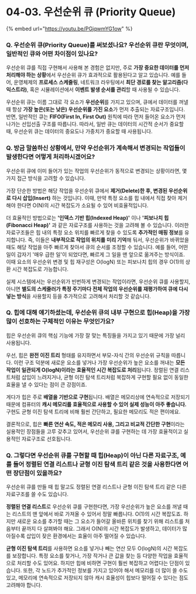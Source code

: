 # 04-03. 우선순위 큐 (Priority Queue)

{% embed url="https://youtu.be/PGjqwmYG1ow" %}

### Q. 우선순위 큐(Priority Queue)를 써보셨나요? 우선순위 큐란 무엇이며, 일반적인 큐와 어떤 차이점이 있나요?

우선순위 큐를 직접 구현해서 사용해 본 경험은 없지만, 주로 **가장 중요한 데이터를 먼저 처리해야 하는 상황**에서 우선순위 큐가 효과적으로 활용된다고 알고 있습니다. 예를 들어, 운영체제의 **프로세스 스케줄링**, 네트워크 라우팅에서 **최단 경로를 찾는 알고리즘(다익스트라)**, 혹은 시뮬레이션에서 **이벤트 발생 순서를 관리**할 때 사용될 수 있습니다.

우선순위 큐는 이름 그대로 각 요소가 **우선순위**를 가지고 있으며, 큐에서 데이터를 꺼낼 때 항상 **가장 높은(또는 낮은) 우선순위를 가진 요소**가 먼저 추출되는 자료구조입니다. 반면, 일반적인 큐는 **FIFO(First In, First Out)** 원칙에 따라 먼저 들어온 요소가 먼저 나가는 선입선출 구조를 따릅니다. 따라서, 일반 큐는 데이터의 시간적 순서가 중요할 때, 우선순위 큐는 데이터의 중요도나 가중치가 중요할 때 사용됩니다.



### Q. 방금 말씀하신 상황에서, 만약 우선순위가 계속해서 변경되는 작업들이 발생한다면 어떻게 처리하시겠어요?

우선순위 큐에 이미 들어가 있는 작업의 우선순위가 동적으로 변경되는 상황이라면, 몇 가지 접근 방식을 고려할 수 있습니다.

가장 단순한 방법은 해당 작업을 우선순위 큐에서 **제거(Delete)한 후, 변경된 우선순위로 다시 삽입(Insert)** 하는 것입니다. 이때, 만약 특정 요소를 힙 내에서 직접 찾아 제거해야 한다면 O(N)의 시간 복잡도가 소요될 수 있어 비효율적입니다.

더 효율적인 방법으로는 **'인덱스 기반 힙(Indexed Heap)'** 이나 **'피보나치 힙(Fibonacci Heap)'** 과 같은 자료구조를 사용하는 것을 고려해 볼 수 있습니다. 이러한 자료구조들은 힙 내의 특정 요소 위치를 빠르게 찾을 수 있도록 **추가적인 매핑 정보**를 유지합니다. 즉, 이들은 **내부적으로 작업의 위치를 미리 기억**해 둬서, 우선순위가 바뀌었을 때도 해당 작업을 아주 빠르게 찾아서 큐의 순서를 조정할 수 있습니다. 예를 들어, 어떤 일이 갑자기 '매우 급한 일'이 되었다면, 빠르게 그 일을 맨 앞으로 옮겨주는 방식이죠. 이때 요소의 우선순위 변경 및 힙 재구성은 O(logN) 또는 피보나치 힙의 경우 O(1)의 상환 시간 복잡도로 가능합니다.

실제 시스템에서는 우선순위가 빈번하게 변경되는 작업이라면, 우선순위 큐를 사용할지, 아니면 **별도의 스케줄러가 특정 주기마다 전체 작업의 우선순위를 재평가하여 큐에 다시 넣는 방식**을 사용할지 등을 추가적으로 고려해서 처리할 것 같습니다.



### Q. 힙에 대해 얘기하셨는데, 우선순위 큐의 내부 구현으로 힙(Heap)을 가장 많이 선호하는 구체적인 이유는 무엇인가요?

힙은 우선순위 큐의 핵심 기능에 가장 잘 맞는 특징들을 가지고 있기 때문에 가장 널리 사용됩니다.

우선, 힙은 **완전 이진 트리** 형태를 유지하면서 부모-자식 간의 우선순위 규칙을 따릅니다. 이런 구조 덕분에 새로운 요소를 넣거나 가장 우선순위가 높은 요소를 꺼내는 **모든 작업이 일관되게 O(logN)이라는 효율적인 시간 복잡도로 처리**됩니다. 정렬된 연결 리스트처럼 삽입이 느려지거나, 균형 이진 탐색 트리처럼 복잡하게 구현할 필요 없이 동일한 효율을 낼 수 있다는 점이 큰 강점이죠.

게다가 힙은 주로 **배열을 기반으로 구현**됩니다. 배열은 메모리상에 연속적으로 저장되기 때문에 컴퓨터의 **캐시 메모리를 효율적으로 사용할 수 있어 실제 성능이 아주 좋습니다.** 구현도 균형 이진 탐색 트리에 비해 훨씬 간단하고, 필요한 메모리도 적은 편이에요.

결론적으로, 힙은 **빠른 연산 속도, 적은 메모리 사용, 그리고 비교적 간단한 구현**이라는 실용적인 장점들을 고루 갖추고 있어서, 우선순위 큐를 구현하는 데 가장 효율적이고 실용적인 자료구조로 선호됩니다.



### Q. 그렇다면 우선순위 큐를 구현할 때 힙(Heap)이 아닌 다른 자료구조, 예를 들어 정렬된 연결 리스트나 균형 이진 탐색 트리 같은 것을 사용한다면 어떤 장단점이 있을까요?

우선순위 큐를 만들 때 힙 말고도 정렬된 연결 리스트나 균형 이진 탐색 트리 같은 다른 자료구조를 쓸 수도 있습니다.

**정렬된 연결 리스트**로 우선순위 큐를 구현한다면, 가장 우선순위가 높은 요소를 꺼낼 때는 리스트의 맨 앞에서 바로 가져올 수 있어서 정말 빠릅니다. O(1)의 시간 복잡도죠. 하지만 새로운 요소를 추가할 때는 그 요소가 들어갈 올바른 위치를 찾기 위해 리스트를 처음부터 끝까지 다 살펴봐야 해요. 그래서 O(N)의 시간 복잡도가 발생하고, 데이터가 많아질수록 삽입이 잦은 환경에서는 효율이 아주 떨어질 수 있습니다.

**균형 이진 탐색 트리**를 사용하면 요소를 넣거나 빼는 연산 모두 O(logN)의 시간 복잡도를 보장합니다. 특정 요소를 찾거나, 가장 작거나 큰 값을 찾는 등 다양한 작업을 효율적으로 처리할 수도 있어요. 하지만 힙에 비하면 구현이 훨씬 복잡하고 어렵다는 단점이 있습니다. 또한, 각 노드가 추가적인 정보를 가지고 있어야 해서 메모리를 더 많이 쓸 수도 있고, 메모리에 연속적으로 저장되지 않아 캐시 효율성이 힙보다 떨어질 수 있다는 점도 고려해야 합니다.
